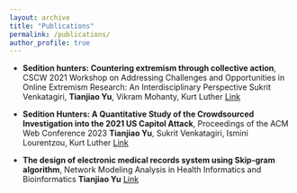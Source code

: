 ```yaml
---
layout: archive
title: "Publications"
permalink: /publications/
author_profile: true
---
```


- **Sedition hunters: Countering extremism through collective action**, CSCW 2021 Workshop on Addressing Challenges and Opportunities in Online Extremism Research: An Interdisciplinary Perspective 
Sukrit Venkatagiri, **Tianjiao Yu**, Vikram Mohanty, Kurt Luther 
[Link](https://par.nsf.gov/servlets/purl/10315695)

- **Sedition Hunters: A Quantitative Study of the Crowdsourced Investigation into the 2021 US Capitol Attack**, Proceedings of the ACM Web Conference 2023
**Tianjiao Yu**, Sukrit Venkatagiri, Ismini Lourentzou, Kurt Luther 
[Link](https://dl.acm.org/doi/pdf/10.1145/3543507.3583514)

- **The design of electronic medical records system using Skip-gram algorithm**, Network Modeling Analysis in Health Informatics and Bioinformatics
**Tianjiao Yu** 
[Link](https://link.springer.com/article/10.1007/s13721-020-00281-4)

<!-- {% if author.googlescholar %}
  You can also find my articles on <u><a href="{{author.googlescholar}}">my Google Scholar profile</a>.</u>
{% endif %}

{% include base_path %}

{% for post in site.publications reversed %}
  {% include archive-single.html %}
{% endfor %}
 -->
